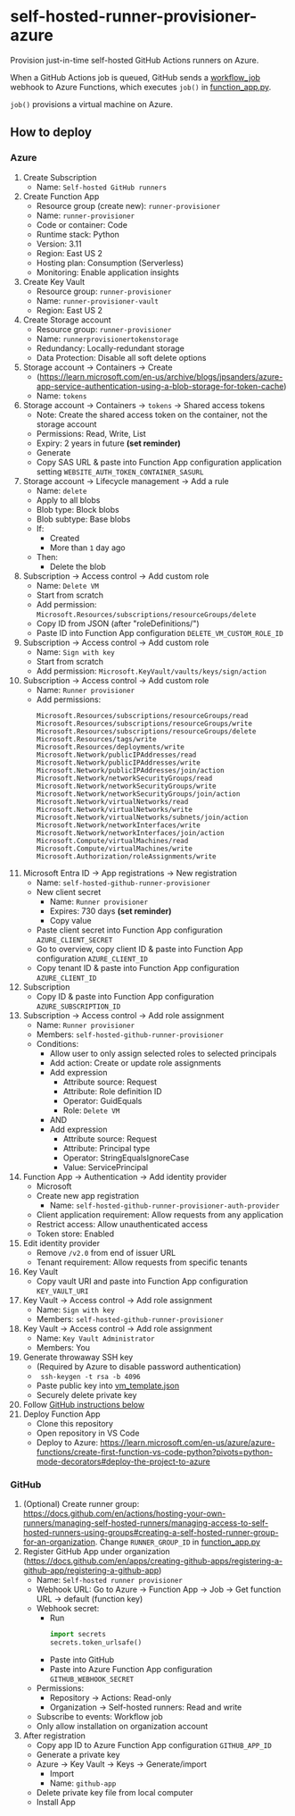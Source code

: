 # self-hosted-runner-provisioner-azure

Provision just-in-time self-hosted GitHub Actions runners on Azure.

When a GitHub Actions job is queued, GitHub sends a [workflow_job](https://docs.github.com/en/webhooks/webhook-events-and-payloads?actionType=queued#workflow_job) webhook to Azure Functions, which executes `job()` in [function_app.py](function_app.py).

`job()` provisions a virtual machine on Azure.

## How to deploy

### Azure
1. Create Subscription
    - Name: `Self-hosted GitHub runners`
1. Create Function App
    - Resource group (create new): `runner-provisioner`
    - Name: `runner-provisioner`
    - Code or container: Code
    - Runtime stack: Python
    - Version: 3.11
    - Region: East US 2
    - Hosting plan: Consumption (Serverless)
    - Monitoring: Enable application insights
1. Create Key Vault
    - Resource group: `runner-provisioner`
    - Name: `runner-provisioner-vault`
    - Region: East US 2
1. Create Storage account
    - Resource group: `runner-provisioner`
    - Name: `runnerprovisionertokenstorage`
    - Redundancy: Locally-redundant storage
    - Data Protection: Disable all soft delete options
1. Storage account -> Containers -> Create
    - (https://learn.microsoft.com/en-us/archive/blogs/jpsanders/azure-app-service-authentication-using-a-blob-storage-for-token-cache)
    - Name: `tokens`
1. Storage account -> Containers -> `tokens` -> Shared access tokens
    - Note: Create the shared access token on the container, not the storage account
    - Permissions: Read, Write, List
    - Expiry: 2 years in future **(set reminder)**
    - Generate
    - Copy SAS URL & paste into Function App configuration application setting `WEBSITE_AUTH_TOKEN_CONTAINER_SASURL`
1. Storage account -> Lifecycle management -> Add a rule
    - Name: `delete`
    - Apply to all blobs
    - Blob type: Block blobs
    - Blob subtype: Base blobs
    - If:
        - Created
        - More than `1` day ago
    - Then:
        - Delete the blob
1. Subscription -> Access control -> Add custom role
    - Name: `Delete VM`
    - Start from scratch
    - Add permission: `Microsoft.Resources/subscriptions/resourceGroups/delete`
    - Copy ID from JSON (after "roleDefinitions/")
    - Paste ID into Function App configuration `DELETE_VM_CUSTOM_ROLE_ID`
1. Subscription -> Access control -> Add custom role
    - Name: `Sign with key`
    - Start from scratch
    - Add permission: `Microsoft.KeyVault/vaults/keys/sign/action`
1. Subscription -> Access control -> Add custom role
    - Name: `Runner provisioner`
    - Add permissions:
        ```
        Microsoft.Resources/subscriptions/resourceGroups/read
        Microsoft.Resources/subscriptions/resourceGroups/write
        Microsoft.Resources/subscriptions/resourceGroups/delete
        Microsoft.Resources/tags/write
        Microsoft.Resources/deployments/write
        Microsoft.Network/publicIPAddresses/read
        Microsoft.Network/publicIPAddresses/write
        Microsoft.Network/publicIPAddresses/join/action
        Microsoft.Network/networkSecurityGroups/read
        Microsoft.Network/networkSecurityGroups/write
        Microsoft.Network/networkSecurityGroups/join/action
        Microsoft.Network/virtualNetworks/read
        Microsoft.Network/virtualNetworks/write
        Microsoft.Network/virtualNetworks/subnets/join/action
        Microsoft.Network/networkInterfaces/write
        Microsoft.Network/networkInterfaces/join/action
        Microsoft.Compute/virtualMachines/read
        Microsoft.Compute/virtualMachines/write
        Microsoft.Authorization/roleAssignments/write
        ```
1. Microsoft Entra ID -> App registrations -> New registration
    - Name: `self-hosted-github-runner-provisioner`
    - New client secret
        - Name: `Runner provisioner`
        - Expires: 730 days **(set reminder)**
        - Copy value
    - Paste client secret into Function App configuration `AZURE_CLIENT_SECRET`
    - Go to overview, copy client ID & paste into Function App configuration `AZURE_CLIENT_ID`
    - Copy tenant ID & paste into Function App configuration `AZURE_CLIENT_ID`
1. Subscription
    - Copy ID & paste into Function App configuration `AZURE_SUBSCRIPTION_ID`
1. Subscription -> Access control -> Add role assignment
    - Name: `Runner provisioner`
    - Members: `self-hosted-github-runner-provisioner`
    - Conditions:
        - Allow user to only assign selected roles to selected principals
        - Add action: Create or update role assignments
        - Add expression
            - Attribute source: Request
            - Attribute: Role definition ID
            - Operator: GuidEquals
            - Role: `Delete VM`
        - AND
        - Add expression
            - Attribute source: Request
            - Attribute: Principal type
            - Operator: StringEqualsIgnoreCase
            - Value: ServicePrincipal
1. Function App -> Authentication -> Add identity provider
    - Microsoft
    - Create new app registration
        - Name: `self-hosted-github-runner-provisioner-auth-provider`
    - Client application requirement: Allow requests from any application
    - Restrict access: Allow unauthenticated access
    - Token store: Enabled
1. Edit identity provider
    - Remove `/v2.0` from end of issuer URL
    - Tenant requirement: Allow requests from specific tenants
1. Key Vault
    - Copy vault URI and paste into Function App configuration `KEY_VAULT_URI`
1. Key Vault -> Access control -> Add role assignment
    - Name: `Sign with key`
    - Members: `self-hosted-github-runner-provisioner`
1. Key Vault -> Access control -> Add role assignment
    - Name: `Key Vault Administrator`
    - Members: You
1. Generate throwaway SSH key
    - (Required by Azure to disable password authentication)
    - ` ssh-keygen -t rsa -b 4096`
    - Paste public key into [vm_template.json](vm_template.json)
    - Securely delete private key
1. Follow [GitHub instructions below](#github)
1. Deploy Function App
    - Clone this repository
    - Open repository in VS Code
    - Deploy to Azure: https://learn.microsoft.com/en-us/azure/azure-functions/create-first-function-vs-code-python?pivots=python-mode-decorators#deploy-the-project-to-azure

### GitHub
1. (Optional) Create runner group: https://docs.github.com/en/actions/hosting-your-own-runners/managing-self-hosted-runners/managing-access-to-self-hosted-runners-using-groups#creating-a-self-hosted-runner-group-for-an-organization. Change `RUNNER_GROUP_ID` in [function_app.py](function_app.py)
1. Register GitHub App under organization (https://docs.github.com/en/apps/creating-github-apps/registering-a-github-app/registering-a-github-app)
    - Name: `Self-hosted runner provisioner`
    - Webhook URL: Go to Azure -> Function App -> Job -> Get function URL -> default (function key)
    - Webhook secret:
        - Run
            ```python
            import secrets
            secrets.token_urlsafe()
            ```
        - Paste into GitHub
        - Paste into Azure Function App configuration `GITHUB_WEBHOOK_SECRET`
    - Permissions:
        - Repository -> Actions: Read-only
        - Organization -> Self-hosted runners: Read and write
    - Subscribe to events: Workflow job
    - Only allow installation on organization account
1. After registration
    - Copy app ID to Azure Function App configuration `GITHUB_APP_ID`
    - Generate a private key
    - Azure -> Key Vault -> Keys -> Generate/import
        - Import
        - Name: `github-app`
    - Delete private key file from local computer
    - Install App
